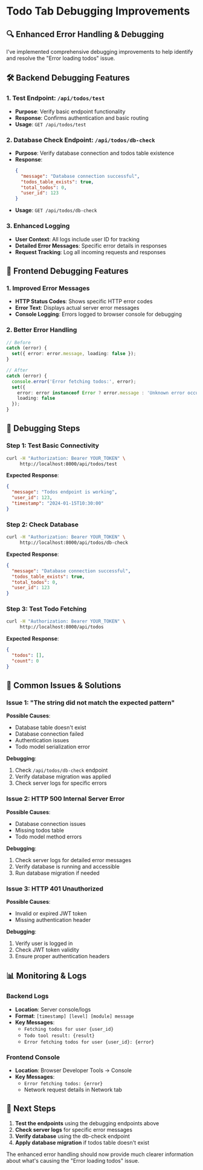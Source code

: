 # Todo Tab Debugging Improvements

## 🔍 Enhanced Error Handling & Debugging

I've implemented comprehensive debugging improvements to help identify and resolve the "Error loading todos" issue.

## 🛠️ Backend Debugging Features

### 1. **Test Endpoint**: `/api/todos/test`

- **Purpose**: Verify basic endpoint functionality
- **Response**: Confirms authentication and basic routing
- **Usage**: `GET /api/todos/test`

### 2. **Database Check Endpoint**: `/api/todos/db-check`

- **Purpose**: Verify database connection and todos table existence
- **Response**:
  ```json
  {
    "message": "Database connection successful",
    "todos_table_exists": true,
    "total_todos": 0,
    "user_id": 123
  }
  ```
- **Usage**: `GET /api/todos/db-check`

### 3. **Enhanced Logging**

- **User Context**: All logs include user ID for tracking
- **Detailed Error Messages**: Specific error details in responses
- **Request Tracking**: Log all incoming requests and responses

## 🎯 Frontend Debugging Features

### 1. **Improved Error Messages**

- **HTTP Status Codes**: Shows specific HTTP error codes
- **Error Text**: Displays actual server error messages
- **Console Logging**: Errors logged to browser console for debugging

### 2. **Better Error Handling**

```typescript
// Before
catch (error) {
  set({ error: error.message, loading: false });
}

// After
catch (error) {
  console.error('Error fetching todos:', error);
  set({
    error: error instanceof Error ? error.message : 'Unknown error occurred',
    loading: false
  });
}
```

## 🔧 Debugging Steps

### Step 1: Test Basic Connectivity

```bash
curl -H "Authorization: Bearer YOUR_TOKEN" \
     http://localhost:8000/api/todos/test
```

**Expected Response**:

```json
{
  "message": "Todos endpoint is working",
  "user_id": 123,
  "timestamp": "2024-01-15T10:30:00"
}
```

### Step 2: Check Database

```bash
curl -H "Authorization: Bearer YOUR_TOKEN" \
     http://localhost:8000/api/todos/db-check
```

**Expected Response**:

```json
{
  "message": "Database connection successful",
  "todos_table_exists": true,
  "total_todos": 0,
  "user_id": 123
}
```

### Step 3: Test Todo Fetching

```bash
curl -H "Authorization: Bearer YOUR_TOKEN" \
     http://localhost:8000/api/todos
```

**Expected Response**:

```json
{
  "todos": [],
  "count": 0
}
```

## 🚨 Common Issues & Solutions

### Issue 1: "The string did not match the expected pattern"

**Possible Causes**:

- Database table doesn't exist
- Database connection failed
- Authentication issues
- Todo model serialization error

**Debugging**:

1. Check `/api/todos/db-check` endpoint
2. Verify database migration was applied
3. Check server logs for specific errors

### Issue 2: HTTP 500 Internal Server Error

**Possible Causes**:

- Database connection issues
- Missing todos table
- Todo model method errors

**Debugging**:

1. Check server logs for detailed error messages
2. Verify database is running and accessible
3. Run database migration if needed

### Issue 3: HTTP 401 Unauthorized

**Possible Causes**:

- Invalid or expired JWT token
- Missing authentication header

**Debugging**:

1. Verify user is logged in
2. Check JWT token validity
3. Ensure proper authentication headers

## 📊 Monitoring & Logs

### Backend Logs

- **Location**: Server console/logs
- **Format**: `[timestamp] [level] [module] message`
- **Key Messages**:
  - `Fetching todos for user {user_id}`
  - `Todo tool result: {result}`
  - `Error fetching todos for user {user_id}: {error}`

### Frontend Console

- **Location**: Browser Developer Tools → Console
- **Key Messages**:
  - `Error fetching todos: {error}`
  - Network request details in Network tab

## 🎯 Next Steps

1. **Test the endpoints** using the debugging endpoints above
2. **Check server logs** for specific error messages
3. **Verify database** using the db-check endpoint
4. **Apply database migration** if todos table doesn't exist

The enhanced error handling should now provide much clearer information about what's causing the "Error loading todos" issue.
